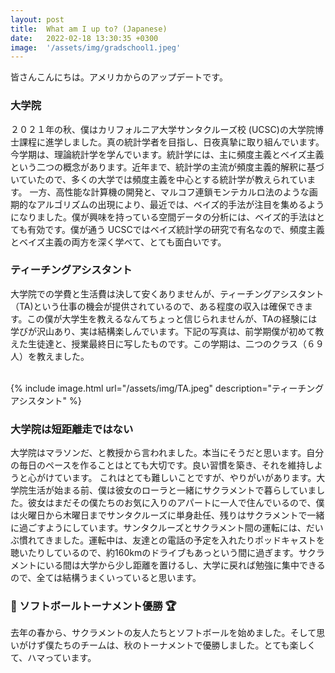 ```yaml
---
layout: post
title:  What am I up to? (Japanese)
date:   2022-02-18 13:30:35 +0300
image:  '/assets/img/gradschool1.jpeg'
---
```

皆さんこんにちは。アメリカからのアップデートです。

### 大学院
２０２１年の秋、僕はカリフォルニア大学サンタクルーズ校 (UCSC)の大学院博士課程に進学しました。真の統計学者を目指し、日夜真摯に取り組んでいます。今学期は、理論統計学を学んでいます。統計学には、主に頻度主義とベイズ主義という二つの概念があります。近年まで、統計学の主流が頻度主義的解釈に基づいていたので、多くの大学では頻度主義を中心とする統計学が教えられています。
一方、高性能な計算機の開発と、マルコフ連鎖モンテカルロ法のような画期的なアルゴリズムの出現により、最近では、ベイズ的手法が注目を集めるようになりました。僕が興味を持っている空間データの分析には、ベイズ的手法はとても有効です。僕が通う UCSCではベイズ統計学の研究で有名なので、頻度主義とベイズ主義の両方を深く学べて、とても面白いです。


### ティーチングアシスタント
大学院での学費と生活費は決して安くありませんが、ティーチングアシスタント（TA)という仕事の機会が提供されているので、ある程度の収入は確保できます。この僕が大学生を教えるなんてちょっと信じられませんが、TAの経験には学びが沢山あり、実は結構楽しんでいます。下記の写真は、前学期僕が初めて教えた生徒達と、授業最終日に写したものです。この学期は、二つのクラス（６９人）を教えました。

<br />
{% include image.html url="/assets/img/TA.jpeg" description="ティーチングアシスタント" %}


### 大学院は短距離走ではない
大学院はマラソンだ、と教授から言われました。本当にそうだと思います。自分の毎日のペースを作ることはとても大切です。良い習慣を築き、それを維持しようと心がけています。 これはとても難しいことですが、やりがいがあります。大学院生活が始まる前、僕は彼女のローラと一緒にサクラメントで暮らしていました。彼女はまだその僕たちのお気に入りのアパートに一人で住んでいるので、僕は火曜日から木曜日までサンタクルーズに単身赴任、残りはサクラメントで一緒に過ごすようにしています。サンタクルーズとサクラメント間の運転には、だいぶ慣れてきました。運転中は、友達との電話の予定を入れたりポッドキャストを聴いたりしているので、約160kmのドライブもあっという間に過ぎます。サクラメントにいる間は大学から少し距離を置けるし、大学に戻れば勉強に集中できるので、全ては結構うまくいっていると思います。

### 🥎 ソフトボールトーナメント優勝 🏆
去年の春から、サクラメントの友人たちとソフトボールを始めました。そして思いがけず僕たちのチームは、秋のトーナメントで優勝しました。とても楽しくて、ハマっています。





[^1]: https://ja.wikipedia.org/wiki/ベイズ統計学
